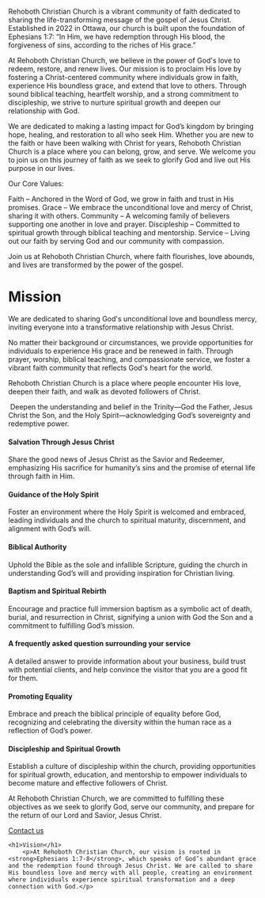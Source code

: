 Rehoboth Christian Church is a vibrant community of faith dedicated to sharing the life-transforming message of the gospel of Jesus Christ. Established in 2022 in Ottawa, our church is built upon the foundation of Ephesians 1:7: “In Him, we have redemption through His blood, the forgiveness of sins, according to the riches of His grace.”

At Rehoboth Christian Church, we believe in the power of God's love to redeem, restore, and renew lives. Our mission is to proclaim His love by fostering a Christ-centered community where individuals grow in faith, experience His boundless grace, and extend that love to others. Through sound biblical teaching, heartfelt worship, and a strong commitment to discipleship, we strive to nurture spiritual growth and deepen our relationship with God.

We are dedicated to making a lasting impact for God’s kingdom by bringing hope, healing, and restoration to all who seek Him. Whether you are new to the faith or have been walking with Christ for years, Rehoboth Christian Church is a place where you can belong, grow, and serve. We welcome you to join us on this journey of faith as we seek to glorify God and live out His purpose in our lives.

Our Core Values:

Faith – Anchored in the Word of God, we grow in faith and trust in His promises.
Grace – We embrace the unconditional love and mercy of Christ, sharing it with others.
Community – A welcoming family of believers supporting one another in love and prayer.
Discipleship – Committed to spiritual growth through biblical teaching and mentorship.
Service – Living out our faith by serving God and our community with compassion.

Join us at Rehoboth Christian Church, where faith flourishes, love abounds, and lives are transformed by the power of the gospel.

<h1>Mission</h1>
We are dedicated to sharing God's unconditional love and boundless mercy, inviting everyone into a transformative relationship with Jesus Christ.

No matter their background or circumstances, we provide opportunities for individuals to experience His grace and be renewed in faith. Through prayer, worship, biblical teaching, and compassionate service, we foster a vibrant faith community that reflects God's heart for the world.

Rehoboth Christian Church is a place where people encounter His love, deepen their faith, and walk as devoted followers of Christ.

<p> Deepen the understanding and belief in the Trinity—God the Father, Jesus Christ the Son, and the Holy Spirit—acknowledging God&#8217;s sovereignty and redemptive power.</p>
					<h4 id="elementor-tab-title-1742" data-tab="2" role="button" aria-controls="elementor-tab-content-1742" aria-expanded="false">
												<a tabindex="0">Salvation Through Jesus Christ</a>
					</h4>
					<p>Share the good news of Jesus Christ as the Savior and Redeemer, emphasizing His sacrifice for humanity&#8217;s sins and the promise of eternal life through faith in Him.</p>
					<h4 id="elementor-tab-title-1743" data-tab="3" role="button" aria-controls="elementor-tab-content-1743" aria-expanded="false">
												<a tabindex="0">Guidance of the Holy Spirit</a>
					</h4>
					<p>Foster an environment where the Holy Spirit is welcomed and embraced, leading individuals and the church to spiritual maturity, discernment, and alignment with God&#8217;s will.</p>
					<h4 id="elementor-tab-title-1744" data-tab="4" role="button" aria-controls="elementor-tab-content-1744" aria-expanded="false">
												<a tabindex="0">Biblical Authority</a>
					</h4>
					<p>Uphold the Bible as the sole and infallible Scripture, guiding the church in understanding God&#8217;s will and providing inspiration for Christian living.</p>
					<h4 id="elementor-tab-title-3971" data-tab="1" role="button" aria-controls="elementor-tab-content-3971" aria-expanded="false">
												<a tabindex="0">Baptism and Spiritual Rebirth</a>
					</h4>
					<p>Encourage and practice full immersion baptism as a symbolic act of death, burial, and resurrection in Christ, signifying a union with God the Son and a commitment to fulfilling God&#8217;s mission.</p>
					<h4 id="elementor-tab-title-3972" data-tab="2" role="button" aria-controls="elementor-tab-content-3972" aria-expanded="false">
												<a tabindex="0">A frequently asked question surrounding your service</a>
					</h4>
					A detailed answer to provide information about your business, build trust with potential clients, and help convince the visitor that you are a good fit for them.
					<h4 id="elementor-tab-title-3973" data-tab="3" role="button" aria-controls="elementor-tab-content-3973" aria-expanded="false">
												<a tabindex="0">Promoting Equality</a>
					</h4>
					<p>Embrace and preach the biblical principle of equality before God, recognizing and celebrating the diversity within the human race as a reflection of God&#8217;s power.</p>
					<h4 id="elementor-tab-title-3974" data-tab="4" role="button" aria-controls="elementor-tab-content-3974" aria-expanded="false">
												<a tabindex="0">Discipleship and Spiritual Growth</a>
					</h4>
					<p>Establish a culture of discipleship within the church, providing opportunities for spiritual growth, education, and mentorship to empower individuals to become mature and effective followers of Christ.</p>
		<p>At Rehoboth Christian Church, we are committed to fulfilling these objectives as we seek to glorify God, serve our community, and prepare for the return of our Lord and Savior, Jesus Christ.</p>		
					<a href="https://rehobothcchurch.org/contact/">
									Contact us
					</a>

    <h1>Vision</h1>				
		<p>At Rehoboth Christian Church, our vision is rooted in <strong>Ephesians 1:7-8</strong>, which speaks of God’s abundant grace and the redemption found through Jesus Christ. We are called to share His boundless love and mercy with all people, creating an environment where individuals experience spiritual transformation and a deep connection with God.</p>